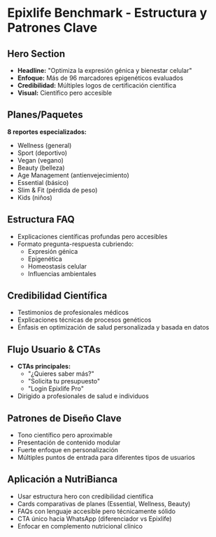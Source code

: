 # Epixlife Benchmark - Estructura y Patrones Clave

## Hero Section
- **Headline:** "Optimiza la expresión génica y bienestar celular"
- **Enfoque:** Más de 96 marcadores epigenéticos evaluados
- **Credibilidad:** Múltiples logos de certificación científica
- **Visual:** Científico pero accesible

## Planes/Paquetes
**8 reportes especializados:**
- Wellness (general)
- Sport (deportivo) 
- Vegan (vegano)
- Beauty (belleza)
- Age Management (antienvejecimiento)
- Essential (básico)
- Slim & Fit (pérdida de peso)
- Kids (niños)

## Estructura FAQ
- Explicaciones científicas profundas pero accesibles
- Formato pregunta-respuesta cubriendo:
  - Expresión génica
  - Epigenética
  - Homeostasis celular
  - Influencias ambientales

## Credibilidad Científica
- Testimonios de profesionales médicos
- Explicaciones técnicas de procesos genéticos
- Énfasis en optimización de salud personalizada y basada en datos

## Flujo Usuario & CTAs
- **CTAs principales:**
  - "¿Quieres saber más?"
  - "Solicita tu presupuesto" 
  - "Login Epixlife Pro"
- Dirigido a profesionales de salud e individuos

## Patrones de Diseño Clave
- Tono científico pero aproximable
- Presentación de contenido modular
- Fuerte enfoque en personalización
- Múltiples puntos de entrada para diferentes tipos de usuarios

## Aplicación a NutriBianca
- Usar estructura hero con credibilidad científica
- Cards comparativas de planes (Essential, Wellness, Beauty)
- FAQs con lenguaje accesible pero técnicamente sólido
- CTA único hacia WhatsApp (diferenciador vs Epixlife)
- Enfocar en complemento nutricional clínico